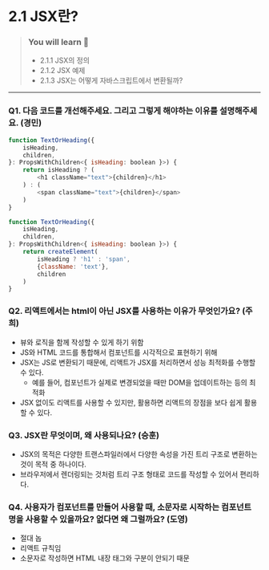 # 2.1 JSX란?

> ### You will learn 🤔
>- 2.1.1 JSX의 정의
>- 2.1.2 JSX 예제
>- 2.1.3 JSX는 어떻게 자바스크립트에서 변환될까?

---

### Q1. 다음 코드를 개선해주세요. 그리고 그렇게 해야하는 이유를 설명해주세요. (경민)
```javascript
function TextOrHeading({
    isHeading,
    children,
}: PropsWithChildren<{ isHeading: boolean }>) {
    return isHeading ? (
        <h1 className="text">{children}</h1>
    ) : (
        <span className="text">{children}</span>
    )
}
```

```javascript
function TextOrHeading({
    isHeading,
    children,
}: PropsWithChildren<{ isHeading: boolean }>) {
    return createElement(
        isHeading ? 'h1' : 'span',
        {className: 'text'},
        children
    )
}
```

### Q2. 리액트에서는 html이 아닌 JSX를 사용하는 이유가 무엇인가요? (주희)
- 뷰와 로직을 함께 작성할 수 있게 하기 위함
- JS와 HTML 코드를 통합해서 컴포넌트를 시각적으로 표현하기 위해
- JSX는 JS로 변환되기 때문에, 리액트가 JSX를 처리하면서 성능 최적화를 수행할 수 있다.
    - 예를 들어, 컴포넌트가 실제로 변경되었을 때만 DOM을 업데이트하는 등의 최적화
- JSX 없이도 리액트를 사용할 수 있지만, 활용하면 리액트의 장점을 보다 쉽게 활용할 수 있다.

### Q3. JSX란 무엇이며, 왜 사용되나요? (승훈)
- JSX의 목적은 다양한 트랜스파일러에서 다양한 속성을 가진 트리 구조로 변환하는 것이 목적 중 하나이다.
- 브라우저에서 렌더링되는 것처럼 트리 구조 형태로 코드를 작성할 수 있어서 편리하다.

### Q4. 사용자가 컴포넌트를 만들어 사용할 때, 소문자로 시작하는 컴포넌트 명을 사용할 수 있을까요? 없다면 왜 그럴까요? (도영)
- 절대 놉
- 리액트 규칙임
- 소문자로 작성하면 HTML 내장 태그와 구분이 안되기 때문
